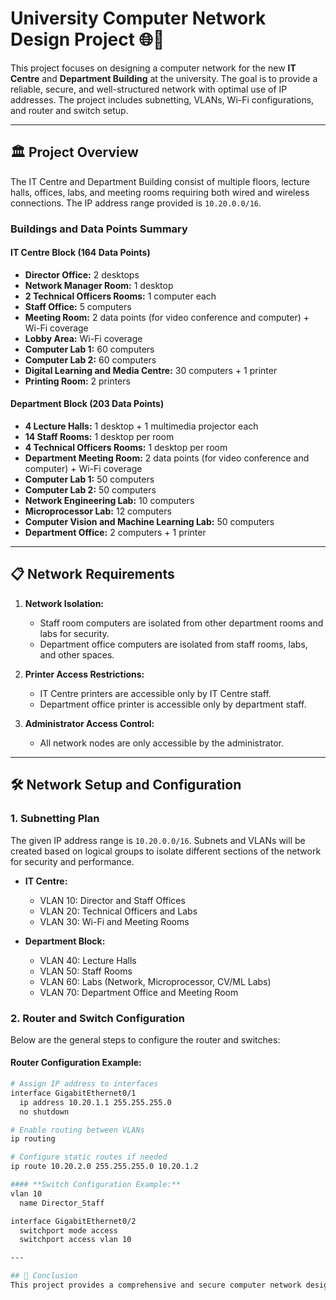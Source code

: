 # University Computer Network Design Project 🌐🏢

This project focuses on designing a computer network for the new **IT Centre** and **Department Building** at the university. The goal is to provide a reliable, secure, and well-structured network with optimal use of IP addresses. The project includes subnetting, VLANs, Wi-Fi configurations, and router and switch setup.

---

## 🏛️ Project Overview

The IT Centre and Department Building consist of multiple floors, lecture halls, offices, labs, and meeting rooms requiring both wired and wireless connections. The IP address range provided is `10.20.0.0/16`.

### **Buildings and Data Points Summary**

#### IT Centre Block (164 Data Points)
- **Director Office:** 2 desktops  
- **Network Manager Room:** 1 desktop  
- **2 Technical Officers Rooms:** 1 computer each  
- **Staff Office:** 5 computers  
- **Meeting Room:** 2 data points (for video conference and computer) + Wi-Fi coverage  
- **Lobby Area:** Wi-Fi coverage  
- **Computer Lab 1:** 60 computers  
- **Computer Lab 2:** 60 computers  
- **Digital Learning and Media Centre:** 30 computers + 1 printer  
- **Printing Room:** 2 printers  

#### Department Block (203 Data Points)
- **4 Lecture Halls:** 1 desktop + 1 multimedia projector each  
- **14 Staff Rooms:** 1 desktop per room  
- **4 Technical Officers Rooms:** 1 desktop per room  
- **Department Meeting Room:** 2 data points (for video conference and computer) + Wi-Fi coverage  
- **Computer Lab 1:** 50 computers  
- **Computer Lab 2:** 50 computers  
- **Network Engineering Lab:** 10 computers  
- **Microprocessor Lab:** 12 computers  
- **Computer Vision and Machine Learning Lab:** 50 computers  
- **Department Office:** 2 computers + 1 printer  

---

## 📋 Network Requirements

1. **Network Isolation:**  
   - Staff room computers are isolated from other department rooms and labs for security.  
   - Department office computers are isolated from staff rooms, labs, and other spaces.

2. **Printer Access Restrictions:**  
   - IT Centre printers are accessible only by IT Centre staff.  
   - Department office printer is accessible only by department staff.

3. **Administrator Access Control:**  
   - All network nodes are only accessible by the administrator.

---

## 🛠️ Network Setup and Configuration

### 1. **Subnetting Plan**
The given IP address range is `10.20.0.0/16`. Subnets and VLANs will be created based on logical groups to isolate different sections of the network for security and performance.

- **IT Centre:**  
  - VLAN 10: Director and Staff Offices  
  - VLAN 20: Technical Officers and Labs  
  - VLAN 30: Wi-Fi and Meeting Rooms  

- **Department Block:**  
  - VLAN 40: Lecture Halls  
  - VLAN 50: Staff Rooms  
  - VLAN 60: Labs (Network, Microprocessor, CV/ML Labs)  
  - VLAN 70: Department Office and Meeting Room  

### 2. **Router and Switch Configuration**
Below are the general steps to configure the router and switches:

#### Router Configuration Example:
```bash
# Assign IP address to interfaces
interface GigabitEthernet0/1
  ip address 10.20.1.1 255.255.255.0
  no shutdown

# Enable routing between VLANs
ip routing

# Configure static routes if needed
ip route 10.20.2.0 255.255.255.0 10.20.1.2

#### **Switch Configuration Example:**
vlan 10
  name Director_Staff

interface GigabitEthernet0/2
  switchport mode access
  switchport access vlan 10

---

## 🏁 Conclusion
This project provides a comprehensive and secure computer network design for the university’s IT Centre and Department Building. The network ensures smooth operations through VLANs, subnetting, and access control mechanisms, enhancing performance and security across various departments and labs.
